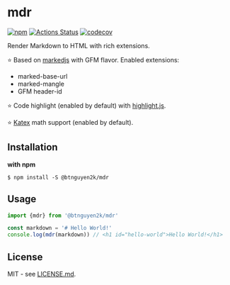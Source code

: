 # mdr

[![npm](https://badgen.net/npm/v/@btnguyen2k/mdr)](https://www.npmjs.com/package/@btnguyen2k/mdr)
[![Actions Status](https://github.com/btnguyen2k/js-mdr/actions/workflows/ci.yaml/badge.svg)](https://github.com/btnguyen2k/js-mdr/actions)
[![codecov](https://codecov.io/gh/btnguyen2k/js-mdr/branch/main/graph/badge.svg)](https://codecov.io/gh/btnguyen2k/js-mdr)

Render Markdown to HTML with rich extensions.

⭐ Based on [markedjs](https://marked.js.org/) with GFM flavor. Enabled extensions:
- marked-base-url
- marked-mangle
- GFM header-id

⭐ Code highlight (enabled by default) with [highlight.js](https://highlightjs.org/).

⭐ [Katex](https://katex.org/) math support (enabled by default).

## Installation

**with npm**

```shell
$ npm install -S @btnguyen2k/mdr
```

## Usage

```javascript
import {mdr} from '@btnguyen2k/mdr'

const markdown = '# Hello World!'
console.log(mdr(markdown)) // <h1 id="hello-world">Hello World!</h1>
```

## License

MIT - see [LICENSE.md](LICENSE.md).
